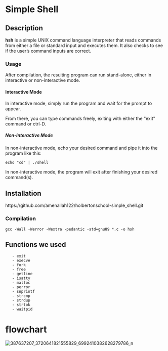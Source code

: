 # Simple Shell

## Description ##

**hsh** is a simple UNIX command language interpreter that reads commands from either a file or standard input and executes them.
It also checks to see if the user’s command inputs are correct.

<h3>Usage</h3>

After compilation, the resulting program can run stand-alone, either in interactive or non-interactive mode.

<h4>Interactive Mode</h4>

In interactive mode, simply run the program and wait for the prompt to appear. 

From there, you can type commands freely, exiting with either the "exit" command or ctrl-D.

<h5>Non-Interactive Mode</h5>

In non-interactive mode, echo your desired command and pipe it into the program like this:

```echo "cd" | ./shell```

In non-interactive mode, the program will exit after finishing your desired command(s).

<h2>Installation</h2>
https://github.com/amenallah122/holbertonschool-simple_shell.git

### Compilation

`gcc -Wall -Werror -Wextra -pedantic -std=gnu89 *.c -o hsh`

## Functions we used
```
   - exit
   - execve
   - fork
   - free
   - getline
   - isatty
   - malloc
   - perror
   - snprintf
   - strcmp
   - strdup
   - strtok
   - waitpid
```


# flowchart
![387637207_3720641821555829_6992410382628279786_n](https://github.com/amenallah122/holbertonschool-simple_shell/assets/146720071/ee8396b3-38a7-489d-8ad2-f585f810498d)

